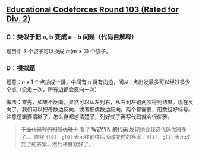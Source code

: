 ## [Educational Codeforces Round 103 (Rated for Div. 2)](https://codeforces.com/contest/1476)

### C：类似于把 a, b 变成 a - b 问题（代码自解释）

题目中 3 个袋子可以换成 $m(m \geq 3)$ 个袋子。

### D：模拟题

题意：$n + 1$ 个点排成一排，中间有 n 跳有向边，问从 i 点出发最多可以经过多少个点（没走一次，所有边都会反向一次）

做法：首先，如果不反向，显然可以从左到右，从右到左跑两次得到结果。现在反向了，我们可以把奇数边反向，或者把偶数边反向，两个都需要，用数组好标号。注意逻辑要清晰了，怎么存都想清楚了，列好式子再写代码就会很优雅。

> ~~下面代码写的相当优雅！~~ 看了 [WZYYN 的代码](https://codeforces.com/contest/1476/submission/105866936) 发现他比我这代码优雅多了。。直接 `f[0], g[0]` 表示往前往后没改变时的答案，`f[1], g[1]` 表示改变了的答案。然后递推就好了。

